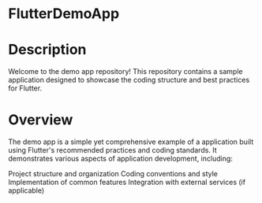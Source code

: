 # FlutterDemoApp
# Description
Welcome to the demo app repository! This repository contains a sample application designed to showcase the coding structure and best practices for Flutter.
# Overview
The demo app is a simple yet comprehensive example of a application built using Flutter's recommended practices and coding standards. It demonstrates various aspects of application development, including:

Project structure and organization
Coding conventions and style
Implementation of common features
Integration with external services (if applicable)
